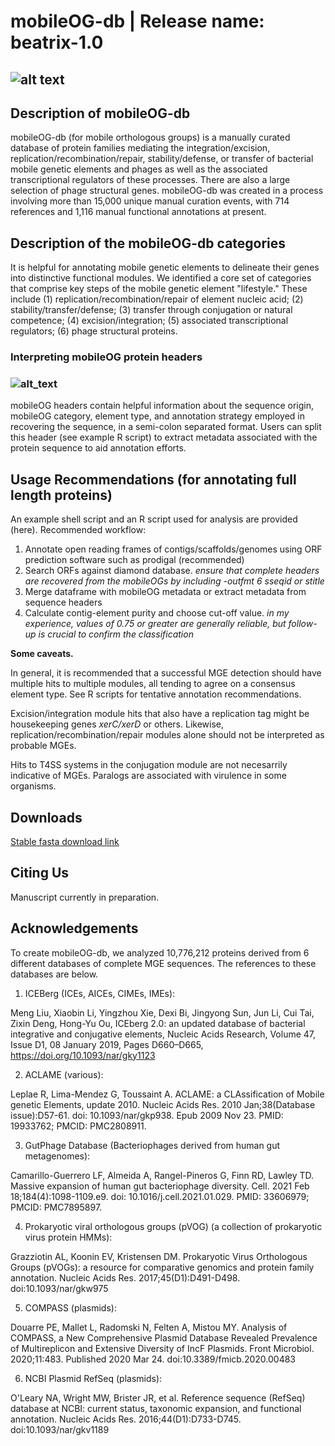 # mobileOG-db | Release name: beatrix-1.0 

## ![alt text](https://i.imgur.com/XMuXfit.jpeg)

## Description of mobileOG-db
mobileOG-db (for mobile orthologous groups) is a manually curated database of protein families mediating the integration/excision, replication/recombination/repair, stability/defense, or transfer of bacterial mobile genetic elements and phages as well as the associated transcriptional regulators of these processes. There are also a large selection of phage structural genes. mobileOG-db was created in a process involving more than 15,000 unique manual curation events, with 714 references and 1,116 manual functional annotations at present.  

## Description of the mobileOG-db categories
It is helpful for annotating mobile genetic elements to delineate their genes into distinctive functional modules. We identified a core set of categories that comprise key steps of the mobile genetic element "lifestyle." 
These include 
(1) replication/recombination/repair of element nucleic acid; 
(2) stability/transfer/defense; 
(3) transfer through conjugation or natural competence; 
(4) excision/integration; 
(5) associated transcriptional regulators; 
(6) phage structural proteins.   

### Interpreting mobileOG protein headers
### ![alt_text](https://i.imgur.com/cXBPHE7.png)

mobileOG headers contain helpful information about the sequence origin, mobileOG category, element type, and annotation strategy employed in recovering the sequence, in a semi-colon separated format. Users can split this header (see example R script) to extract metadata associated with the protein sequence to aid annotation efforts.

## Usage Recommendations (for annotating full length proteins)
An example shell script and an R script used for analysis are provided (here).
Recommended workflow:
1. Annotate open reading frames of contigs/scaffolds/genomes using ORF prediction software such as prodigal (recommended)
2. Search ORFs against diamond database. _ensure that complete headers are recovered from the mobileOGs by including -outfmt 6 sseqid or stitle_
3. Merge dataframe with mobileOG metadata or extract metadata from sequence headers
4. Calculate contig-element purity and choose cut-off value. _in my experience, values of 0.75 or greater are generally reliable, but follow-up is crucial to confirm the classification_  

**Some caveats.**  

In general, it is recommended that a successful MGE detection should have multiple hits to multiple modules, all tending to agree on a consensus element type. See R scripts for tentative annotation recommendations. 

Excision/integration module hits that also have a replication tag might be housekeeping genes _xerC/xerD_ or others. Likewise, replication/recombination/repair modules alone should not be interpreted as probable MGEs.

Hits to T4SS systems in the conjugation module are not necesarrily indicative of MGEs. Paralogs are associated with virulence in some organisms.  

## Downloads 

[Stable fasta download link](https://code.vt.edu/clb21565/mobileog-db/-/raw/master/mobileOG-db_beatrix-1.0-alpha.fasta.gz) 

## Citing Us
Manuscript currently in preparation. 

## Acknowledgements 
To create mobileOG-db, we analyzed 10,776,212 proteins derived from 6 different databases of complete MGE sequences. The references to these databases are below. 

1. ICEBerg (ICEs, AICEs, CIMEs, IMEs): 

Meng Liu, Xiaobin Li, Yingzhou Xie, Dexi Bi, Jingyong Sun, Jun Li, Cui Tai, Zixin Deng, Hong-Yu Ou, ICEberg 2.0: an updated database of bacterial integrative and conjugative elements, Nucleic Acids Research, Volume 47, Issue D1, 08 January 2019, Pages D660–D665, https://doi.org/10.1093/nar/gky1123

2. ACLAME (various):

Leplae R, Lima-Mendez G, Toussaint A. ACLAME: a CLAssification of Mobile genetic Elements, update 2010. Nucleic Acids Res. 2010 Jan;38(Database issue):D57-61. doi: 10.1093/nar/gkp938. Epub 2009 Nov 23. PMID: 19933762; PMCID: PMC2808911.

3. GutPhage Database (Bacteriophages derived from human gut metagenomes):

Camarillo-Guerrero LF, Almeida A, Rangel-Pineros G, Finn RD, Lawley TD. Massive expansion of human gut bacteriophage diversity. Cell. 2021 Feb 18;184(4):1098-1109.e9. doi: 10.1016/j.cell.2021.01.029. PMID: 33606979; PMCID: PMC7895897.

4. Prokaryotic viral orthologous groups (pVOG) (a collection of prokaryotic virus protein HMMs):


Grazziotin AL, Koonin EV, Kristensen DM. Prokaryotic Virus Orthologous Groups (pVOGs): a resource for comparative genomics and protein family annotation. Nucleic Acids Res. 2017;45(D1):D491-D498. doi:10.1093/nar/gkw975

5. COMPASS (plasmids):


Douarre PE, Mallet L, Radomski N, Felten A, Mistou MY. Analysis of COMPASS, a New Comprehensive Plasmid Database Revealed Prevalence of Multireplicon and Extensive Diversity of IncF Plasmids. Front Microbiol. 2020;11:483. Published 2020 Mar 24. doi:10.3389/fmicb.2020.00483

6. NCBI Plasmid RefSeq (plasmids): 


O'Leary NA, Wright MW, Brister JR, et al. Reference sequence (RefSeq) database at NCBI: current status, taxonomic expansion, and functional annotation. Nucleic Acids Res. 2016;44(D1):D733-D745. doi:10.1093/nar/gkv1189
